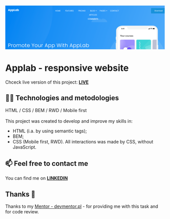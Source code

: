 ![](./assets/applab-banner.png)

# Applab - responsive website

Chceck live version of this project: **[LIVE]()**

## :technologist: Technologies and metodologies

HTML / CSS / BEM / RWD / Mobile first\
\
This project was created to develop and improve my skills in:

- HTML (i.a. by using semantic tags);
- BEM;
- CSS (Mobile first, RWD). All interactions was made by CSS, without JavaScript.

## :mailbox: Feel free to contact me

You can find me on **[LINKEDIN](https://www.linkedin.com/in/rafa%C5%82-kazik-924b8710a/)**

## Thanks :handshake:

Thanks to my [Mentor - devmentor.pl](https://www.devmentor.pl) - for providing me with this task and for code review.
